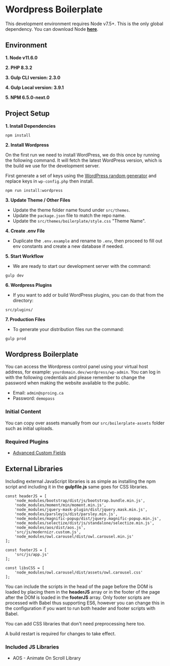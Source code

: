 # Wordpress Boilerplate

This development environment requires Node v7.5+. This is the only global dependency. You can download Node **[here](https://nodejs.org/)**.

## Environment

**1. Node v11.6.0**

**2. PHP 8.3.2**

**3. Gulp CLI version: 2.3.0**

**4. Gulp Local version: 3.9.1**

**5. NPM 6.5.0-next.0**

## Project Setup

**1. Install Dependencies**

```
npm install
```

**2. Install Wordpress**

On the first run we need to install WordPress, we do this once by running the following command. It will fetch the latest WordPress version, which is the build we use for the development server.

First generate a set of keys using the [WordPress random generator](https://api.wordpress.org/secret-key/1.1/salt) and replace keys in `wp-config.php` then install.

```
npm run install:wordpress
```

**3. Update Theme / Other Files**

- Update the theme folder name found under `src/themes`.
- Update the `package.json` file to match the repo name.
- Update the `src/themes/boilerplate/style.css` "Theme Name".

**4. Create .env File**

- Duplicate the `.env.example` and rename to `.env`, then proceed to fill out env constants and create a new database if needed.

**5. Start Workflow**

- We are ready to start our development server with the command:

```
gulp dev
```

**6. Wordpress Plugins**

- If you want to add or build WordPress plugins, you can do that from the directory:

```
src/plugins/
```

**7. Production Files**

- To generate your distribution files run the command:

```
gulp prod
```

## Wordpress Boilerplate

You can access the Wordpress control panel using your virtual host address, for example: `yourdomain.dev/wordpress/wp-admin`. You can log in with the following credentials and please remember to change the password when making the website available to the public.

* Email: `admin@sproing.ca`
* Password: `demopass`

### Initial Content

You can copy over assets manually from our `src/boilerplate-assets` folder such as initial uploads.

### Required Plugins

*  [Advanced Custom Fields](https://www.advancedcustomfields.com/)

## External Libraries

Including external JavaScript libraries is as simple as installing the npm script and including it in the **gulpfile.js** same goes for CSS libraries.

```
const headerJS = [
    'node_modules/bootstrap/dist/js/bootstrap.bundle.min.js',
    'node_modules/moment/min/moment.min.js',
    'node_modules/jquery-mask-plugin/dist/jquery.mask.min.js',
    'node_modules/parsleyjs/dist/parsley.min.js',
    'node_modules/magnific-popup/dist/jquery.magnific-popup.min.js',
    'node_modules/selectize/dist/js/standalone/selectize.min.js',
    'node_modules/aos/dist/aos.js',
    'src/js/modernizr.custom.js',
    'node_modules/owl.carousel/dist/owl.carousel.min.js'
];

const footerJS = [
    'src/js/app.js'
];

const libsCSS = [
    'node_modules/owl.carousel/dist/assets/owl.carousel.css'
];
```

You can include the scripts in the head of the page before the DOM is loaded by placing them in the **headerJS** array or in the footer of the page after the DOM is loaded in the **footerJS** array. Only footer scripts are processed with Babel thus supporting ES6, however you can change this in the configuration if you want to run both header and footer scripts with Babel.

You can add CSS libraries that don't need preprocessing here too.

A build restart is required for changes to take effect.

### Included JS Libraries

- AOS - Animate On Scroll Library
